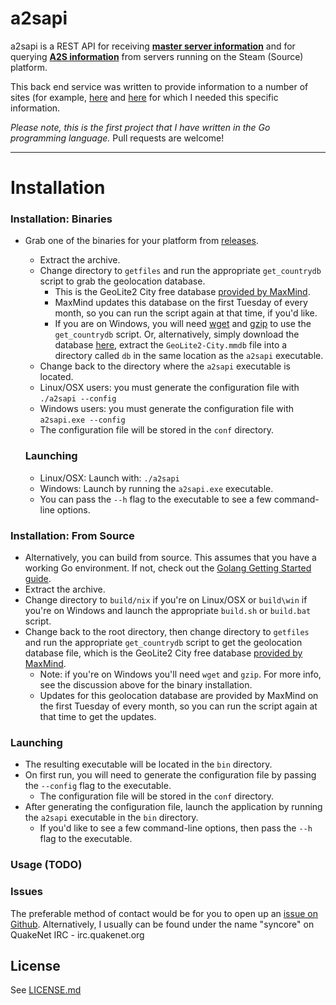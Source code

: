 # a2sapi

a2sapi is a REST API for receiving [**master server information**](https://developer.valvesoftware.com/wiki/Master_Server_Query_Protocol) and for querying [**A2S information**](https://developer.valvesoftware.com/wiki/Server_queries) from servers running on the Steam (Source) platform.

This back end service was written to provide information to a number of sites (for example, [here](http://reflex.syncore.org) and [here](http://ql.syncore.org) for which I needed this specific information.

*Please note, this is the first project that I have written in the Go programming language.* Pull requests are welcome!


----------

# Installation

### Installation: Binaries
- Grab one of the binaries for your platform from [releases](https://github.com/syncore/a2sapi/releases).
  - Extract the archive.
  - Change directory to `getfiles` and run the appropriate `get_countrydb` script to grab the geolocation database.
  	- This is the GeoLite2 City free database [provided by MaxMind](http://dev.maxmind.com/geoip/geoip2/geolite2/).
  	- MaxMind updates this database on the first Tuesday of every month, so you can run the script again at that time, if you'd like.
  	- If you are on Windows, you will need [wget](http://nebm.ist.utl.pt/~glopes/wget/) and [gzip](http://www.gzip.org) to use the `get_countrydb` script. Or, alternatively, simply download the database [here](http://geolite.maxmind.com/download/geoip/database/GeoLite2-City.mmdb.gz), extract the `GeoLite2-City.mmdb` file into a directory called `db` in the same location as the `a2sapi` executable.
  - Change back to the directory where the `a2sapi` executable is located.
  - Linux/OSX users: you must generate the configuration file with `./a2sapi --config`
  - Windows users: you must generate the configuration file with `a2sapi.exe --config`
  - The configuration file will be stored in the `conf` directory.

  ### Launching
  - Linux/OSX: Launch with: `./a2sapi`
  - Windows: Launch by running the `a2sapi.exe` executable.
  - You can pass the `--h` flag to the executable to see a few command-line options.


### Installation: From Source

- Alternatively, you can build from source. This assumes that you have a working Go environment. If not, check out the [Golang Getting Started guide](https://golang.org/doc/install).
- Extract the archive.
- Change directory to `build/nix` if you're on Linux/OSX or `build\win` if you're on Windows and launch the appropriate `build.sh` or `build.bat` script.
- Change back to the root directory, then change directory to `getfiles` and run the appropriate `get_countrydb` script to get the geolocation database file, which is the GeoLite2 City free database [provided by MaxMind](http://dev.maxmind.com/geoip/geoip2/geolite2/).
	- Note: if you're on Windows you'll need `wget` and `gzip`. For more info, see the discussion above for the binary installation.
	- Updates for this geolocation database are provided by MaxMind on the first Tuesday of every month, so you can run the script again at that time to get the updates.

### Launching
- The resulting executable will be located in the `bin` directory.
- On first run, you will need to generate the configuration file by passing the `--config` flag to the executable.
  - The configuration file will be stored in the `conf` directory.
- After generating the configuration file, launch the application by running the `a2sapi` executable in the `bin` directory.
	- If you'd like to see a few command-line options, then pass the `--h` flag to the executable.



### Usage (TODO)


### Issues

The preferable method of contact would be for you to open up an [issue on Github](https://github.com/syncore/a2sapi/issues).
Alternatively, I usually can be found under the name "syncore" on QuakeNet IRC - irc.quakenet.org


License
----
See [LICENSE.md]

[LICENSE.md]:https://github.com/syncore/a2sapi/blob/master/LICENSE.md

